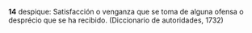 **14** despique: Satisfacción o venganza que se toma de alguna ofensa o
desprécio que se ha recibido. (Diccionario de autoridades, 1732)
